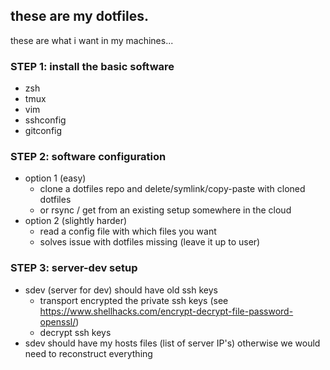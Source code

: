 ## these are my dotfiles. 

these are what i want in my machines...

### STEP 1: install the basic software
-  zsh
-  tmux
-  vim
-  sshconfig
-  gitconfig


### STEP 2: software configuration
 - option 1 (easy)
    - clone a dotfiles repo and delete/symlink/copy-paste with cloned dotfiles
    - or rsync / get from an existing setup somewhere in the cloud
 - option 2 (slightly harder)
    - read a config file with which files you want
    - solves issue with dotfiles missing (leave it up to user)

### STEP 3: server-dev setup
   - sdev (server for dev) should have old ssh keys
      - transport encrypted the private ssh keys (see https://www.shellhacks.com/encrypt-decrypt-file-password-openssl/) 
      - decrypt ssh keys
   - sdev should have my hosts files (list of server IP's) otherwise we would need to reconstruct everything
